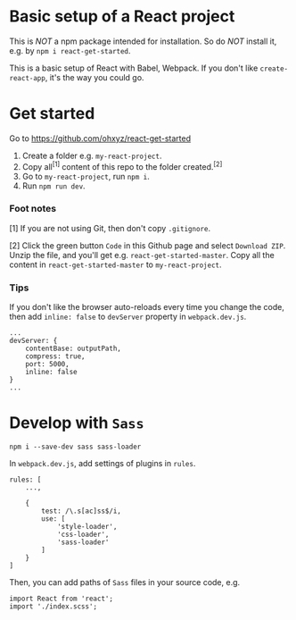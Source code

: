# Basic setup of a React project

This is _NOT_ a npm package intended for installation. So do _NOT_ install it, e.g. by `npm i react-get-started`.

This is a basic setup of React with Babel, Webpack. If you don't like `create-react-app`, it's the way you could go.

# Get started
Go to https://github.com/ohxyz/react-get-started

1. Create a folder e.g. `my-react-project`.
2. Copy all<sup>[1]</sup> content of this repo to the folder created.<sup>[2]</sup>
3. Go to `my-react-project`, run `npm i`.
4. Run `npm run dev`.

### Foot notes
[1] If you are not using Git, then don't copy `.gitignore`.

[2] Click the green button `Code` in this Github page and select `Download ZIP`. Unzip the file, and you'll get e.g. `react-get-started-master`. Copy all the content in `react-get-started-master` to `my-react-project`.

### Tips
If you don't like the browser auto-reloads every time you change the code, then add `inline: false` to `devServer` property in `webpack.dev.js`.

```
...
devServer: {
    contentBase: outputPath,
    compress: true,
    port: 5000,
    inline: false
}
...
```

# Develop with `Sass`
```
npm i --save-dev sass sass-loader
```

In `webpack.dev.js`, add settings of plugins in `rules`.
```
rules: [
    ...,
    
    {
        test: /\.s[ac]ss$/i,
        use: [ 
            'style-loader',
            'css-loader',
            'sass-loader'
        ]
    }
]
```

Then, you can add paths of `Sass` files in your source code, e.g.
```
import React from 'react';
import './index.scss';
```
